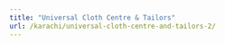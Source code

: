 ```yaml
---
title: "Universal Cloth Centre & Tailors"
url: /karachi/universal-cloth-centre-and-tailors-2/
---
```

